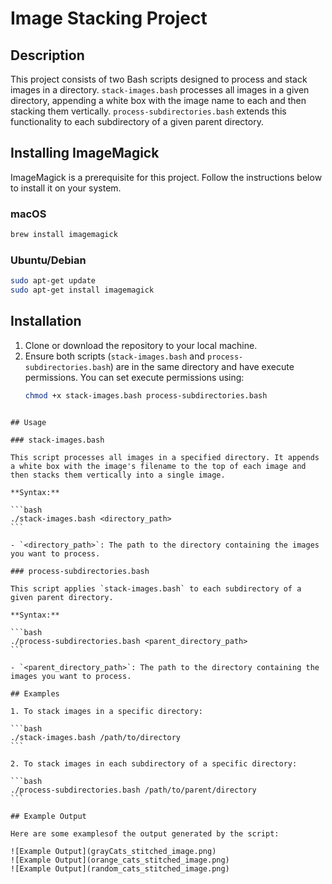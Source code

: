 # Image Stacking Project

## Description

This project consists of two Bash scripts designed to process and stack images in a directory. `stack-images.bash` processes all images in a given directory, appending a white box with the image name to each and then stacking them vertically. `process-subdirectories.bash` extends this functionality to each subdirectory of a given parent directory.

## Installing ImageMagick

ImageMagick is a prerequisite for this project. Follow the instructions below to install it on your system.

### macOS

```bash
brew install imagemagick
```

### Ubuntu/Debian

```bash
sudo apt-get update
sudo apt-get install imagemagick
```

## Installation

1. Clone or download the repository to your local machine.
2. Ensure both scripts (`stack-images.bash` and `process-subdirectories.bash`) are in the same directory and have execute permissions. You can set execute permissions using:
   ```bash
   chmod +x stack-images.bash process-subdirectories.bash
   ```

````

## Usage

### stack-images.bash

This script processes all images in a specified directory. It appends a white box with the image's filename to the top of each image and then stacks them vertically into a single image.

**Syntax:**

```bash
./stack-images.bash <directory_path>
```

- `<directory_path>`: The path to the directory containing the images you want to process.

### process-subdirectories.bash

This script applies `stack-images.bash` to each subdirectory of a given parent directory.

**Syntax:**

```bash
./process-subdirectories.bash <parent_directory_path>
```

- `<parent_directory_path>`: The path to the directory containing the images you want to process.

## Examples

1. To stack images in a specific directory:

```bash
./stack-images.bash /path/to/directory
```

2. To stack images in each subdirectory of a specific directory:

```bash
./process-subdirectories.bash /path/to/parent/directory
```

## Example Output

Here are some examplesof the output generated by the script:

![Example Output](grayCats_stitched_image.png)
![Example Output](orange_cats_stitched_image.png)
![Example Output](random_cats_stitched_image.png)
````

